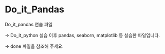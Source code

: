 # Do_it_Pandas

Do_it_pandas 연습 파일

-> Do_it_python 실습 이후 pandas, seaborn, matplotlib 등 실습한 파일입니다.

-> done 파일을 참조해 주세요.
